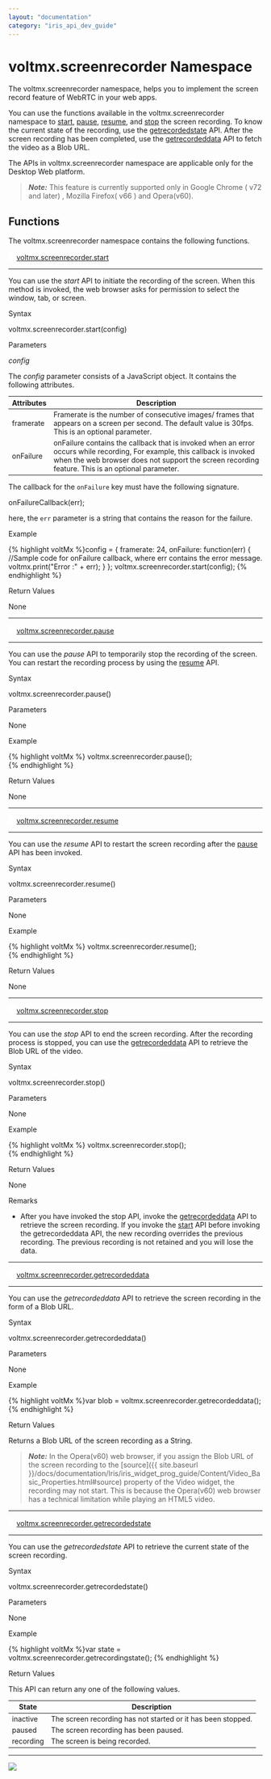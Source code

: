 ```yaml
---
layout: "documentation"
category: "iris_api_dev_guide"
---
```

                            


voltmx.screenrecorder Namespace
=============================

The voltmx.screenrecorder namespace, helps you to implement the screen record feature of WebRTC in your web apps.

You can use the functions available in the voltmx.screenrecorder namespace to [start](#start), [pause](#pause), [resume](#resume), and [stop](#stop) the screen recording. To know the current state of the recording, use the [getrecordedstate](#getrecordedstate) API. After the screen recording has been completed, use the [getrecordeddata](#getrecordeddata) API to fetch the video as a Blob URL.

The APIs in voltmx.screenrecorder namespace are applicable only for the Desktop Web platform.

> **_Note:_** This feature is currently supported only in Google Chrome ( v72 and later) , Mozilla Firefox( v66 ) and Opera(v60).

Functions
---------

The voltmx.screenrecorder namespace contains the following functions.

[![Closed](../Skins/Default/Stylesheets/Images/transparent.gif)](javascript:void(0);)[voltmx.screenrecorder.start](javascript:void(0);) 

* * *

You can use the _start_ API to initiate the recording of the screen. When this method is invoked, the web browser asks for permission to select the window, tab, or screen.

Syntax

voltmx.screenrecorder.start(config)

Parameters

_config_

The _config_ parameter consists of a JavaScript object. It contains the following attributes.

  
| Attributes | Description |
| --- | --- |
| framerate | Framerate is the number of consecutive images/ frames that appears on a screen per second. The default value is 30fps. This is an optional parameter. |
| onFailure | onFailure contains the callback that is invoked when an error occurs while recording, For example, this callback is invoked when the web browser does not support the screen recording feature. This is an optional parameter. |

The callback for the `onFailure` key must have the following signature.

onFailureCallback(err);

here, the `err` parameter is a string that contains the reason for the failure.

Example

{% highlight voltMx %}config = {
 framerate: 24,
 onFailure: function(err) {  
//Sample code for onFailure callback, where err contains the error message.
  voltmx.print("Error :" + err);
 } 
};
voltmx.screenrecorder.start(config);
{% endhighlight %}

Return Values

None

* * *

[![Closed](../Skins/Default/Stylesheets/Images/transparent.gif)](javascript:void(0);)[voltmx.screenrecorder.pause](javascript:void(0);) 

* * *

You can use the _pause_ API to temporarily stop the recording of the screen. You can restart the recording process by using the [resume](#resume) API.

Syntax

voltmx.screenrecorder.pause()

Parameters

None

Example

{% highlight voltMx %} voltmx.screenrecorder.pause();	
{% endhighlight %}

Return Values

None

* * *

[![Closed](../Skins/Default/Stylesheets/Images/transparent.gif)](javascript:void(0);)[voltmx.screenrecorder.resume](javascript:void(0);) 

* * *

You can use the _resume_ API to restart the screen recording after the [pause](#pause) API has been invoked.

Syntax

voltmx.screenrecorder.resume()

Parameters

None

Example

{% highlight voltMx %} voltmx.screenrecorder.resume();	
{% endhighlight %}

Return Values

None

* * *

[![Closed](../Skins/Default/Stylesheets/Images/transparent.gif)](javascript:void(0);)[voltmx.screenrecorder.stop](javascript:void(0);) 

* * *

You can use the _stop_ API to end the screen recording. After the recording process is stopped, you can use the [getrecordeddata](#getrecordeddata) API to retrieve the Blob URL of the video.

Syntax

voltmx.screenrecorder.stop()

Parameters

None

Example

{% highlight voltMx %} voltmx.screenrecorder.stop();	
{% endhighlight %}

Return Values

None

Remarks

*   After you have invoked the stop API, invoke the [getrecordeddata](#getrecordeddata) API to retrieve the screen recording. If you invoke the [start](#start) API before invoking the getrecordeddata API, the new recording overrides the previous recording. The previous recording is not retained and you will lose the data.

* * *

[![Closed](../Skins/Default/Stylesheets/Images/transparent.gif)](javascript:void(0);)[voltmx.screenrecorder.getrecordeddata](javascript:void(0);) 

* * *

You can use the _getrecordeddata_ API to retrieve the screen recording in the form of a Blob URL.

Syntax

voltmx.screenrecorder.getrecordeddata()

Parameters

None

Example

{% highlight voltMx %}var blob = voltmx.screenrecorder.getrecordeddata();
{% endhighlight %}

Return Values

Returns a Blob URL of the screen recording as a String.

> **_Note:_** In the Opera(v60) web browser, if you assign the Blob URL of the screen recording to the [source]({{ site.baseurl }}/docs/documentation/Iris/iris_widget_prog_guide/Content/Video_Basic_Properties.html#source) property of the Video widget, the recording may not start. This is because the Opera(v60) web browser has a technical limitation while playing an HTML5 video.

* * *

[![Closed](../Skins/Default/Stylesheets/Images/transparent.gif)](javascript:void(0);)[voltmx.screenrecorder.getrecordedstate](javascript:void(0);) 

* * *

You can use the _getrecordedstate_ API to retrieve the current state of the screen recording.

Syntax

voltmx.screenrecorder.getrecordedstate()

Parameters

None

Example

{% highlight voltMx %}var state = voltmx.screenrecorder.getrecordingstate();
{% endhighlight %}

Return Values

This API can return any one of the following values.

  
| State | Description |
| --- | --- |
| inactive | The screen recording has not started or it has been stopped. |
| paused | The screen recording has been paused. |
| recording | The screen is being recorded. |

* * *

![](resources/prettify/onload.png)
